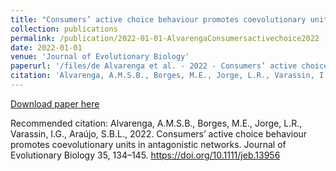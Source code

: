 ```yaml
---
title: "Consumers’ active choice behaviour promotes coevolutionary units in antagonistic networks"
collection: publications
permalink: /publication/2022-01-01-AlvarengaConsumersactivechoice2022
date: 2022-01-01
venue: 'Journal of Evolutionary Biology'
paperurl: '/files/de Alvarenga et al. - 2022 - Consumers’ active choice behaviour promotes coevol.pdf'
citation: 'Alvarenga, A.M.S.B., Borges, M.E., Jorge, L.R., Varassin, I.G., Araújo, S.B.L., 2022. Consumers’ active choice behaviour promotes coevolutionary units in antagonistic networks. Journal of Evolutionary Biology 35, 134–145. https://doi.org/10.1111/jeb.13956'
---
```


<a href='/files/de Alvarenga et al. - 2022 - Consumers’ active choice behaviour promotes coevol.pdf'>Download paper here</a>

Recommended citation: Alvarenga, A.M.S.B., Borges, M.E., Jorge, L.R., Varassin, I.G., Araújo, S.B.L., 2022. Consumers’ active choice behaviour promotes coevolutionary units in antagonistic networks. Journal of Evolutionary Biology 35, 134–145. https://doi.org/10.1111/jeb.13956